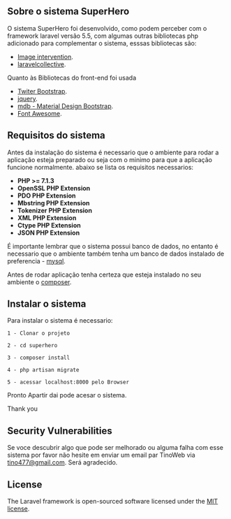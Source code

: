 
## Sobre o sistema SuperHero

O sistema SuperHero foi desenvolvido, como podem perceber com o framework laravel versão 5.5,
com algumas outras bibliotecas php adicionado para complementar o sistema, esssas bibliotecas são:
- [Image intervention](http://image.intervention.io/).
- [laravelcollective](https://laravelcollective.com/).

Quanto às Bibliotecas do front-end foi usada 
- [Twiter Bootstrap](https://getbootstrap.com/).
- [jquery](http://jquery.com/).
- [mdb - Material Design Bootstrap](https://mdbootstrap.com/).
- [Font Awesome](https://fontawesome.com).

## Requisitos do sistema

Antes da instalação do sistema é necessario que o ambiente para rodar a aplicação esteja preparado 
ou seja com o minimo para que a aplicação funcione normalmente.
abaixo se lista os requisitos necessarios:
	
* **PHP >= 7.1.3** 
* **OpenSSL PHP Extension** 
* **PDO PHP Extension** 
* **Mbstring PHP Extension** 
* **Tokenizer PHP Extension** 
* **XML PHP Extension** 
* **Ctype PHP Extension** 
* **JSON PHP Extension** 
	
É importante lembrar que o sistema possui banco de dados, no entanto é necessario que 
o ambiente também tenha um banco de dados instalado de preferencia - [mysql](https://www.mysql.com/).

Antes de rodar aplicação tenha certeza que esteja instalado no seu ambiente o [composer](https://getcomposer.org/).

## Instalar o sistema

Para instalar o sistema é necessario: 
 	
 	1 - Clonar o projeto 

 	2 - cd superhero

 	3 - composer install

 	4 - php artisan migrate

 	5 - acessar localhost:8000 pelo Browser

 Pronto Apartir dai pode acesar o sistema.

Thank you

## Security Vulnerabilities

Se voce descubrir algo que pode ser melhorado ou alguma falha com esse sistema por favor não hesite em enviar um email par TinoWeb via [tino477@gmail.com](mailto:tino477@gmail.com). Será agradecido.

## License

The Laravel framework is open-sourced software licensed under the [MIT license](https://opensource.org/licenses/MIT).
